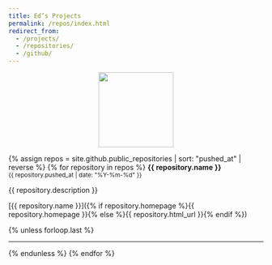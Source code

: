```yaml
---
title: Ed’s Projects
permalink: /repos/index.html
redirect_from:
  - /projects/
  - /repositories/
  - /github/
---
```


<p align="center"><img src="{{site.github.owner.avatar_url}}" height="148"></p>

{% assign repos = site.github.public_repositories | sort: "pushed_at" | reverse %}
{% for repository in repos %}
<b>{{ repository.name }}</b><br>
<small><time datetime="{{ repository.pushed_at | date: '%Y-%m-%d' }}">{{ repository.pushed_at | date: "%Y-%m-%d" }}</time></small>

{{ repository.description }}

[{{ repository.name }}]({% if repository.homepage %}{{ repository.homepage }}{% else %}{{ repository.html_url }}{% endif %})

{% unless forloop.last %}<hr color="silver" size="0.5px">{% endunless %}
{% endfor %}